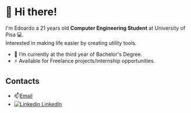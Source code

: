# :wave: Hi there!
I'm Edoardo a 21 years old **Computer Engineering Student** at University of Pisa 💻.\
Interested in making life easier by creating utility tools.

- 🔭 I’m currently at the third year of Bachelor's Degree.
- ⚡  Available for Freelance projects/internship opportunities.

## Contacts
- 📫[Email](mailto:ruffoli99@gmail.com)
- [![Linkedin](https://i.stack.imgur.com/gVE0j.png) LinkedIn](https://www.linkedin.com/in/edoardoruffoli)
